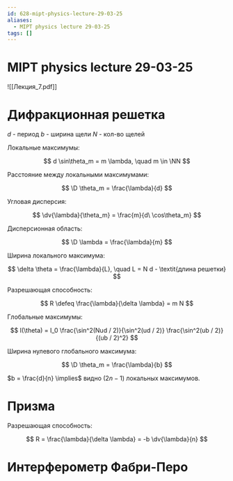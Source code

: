 ```yaml
---
id: 628-mipt-physics-lecture-29-03-25
aliases:
  - MIPT physics lecture 29-03-25
tags: []
---
```


# MIPT physics lecture 29-03-25

![[Лекция_7.pdf]]

# Дифракционная решетка

$d$ - период
$b$ - ширина щели
$N$ - кол-во щелей

Локальные максимумы:

$$
d \sin\theta_m = m \lambda, \quad m \in \NN
$$

Расстояние между локальными максимумами:

$$
\D \theta_m = \frac{\lambda}{d}
$$

Угловая дисперсия:

$$
\dv{\lambda}{\theta_m} = \frac{m}{d\ \cos\theta_m}
$$

Дисперсионная область:

$$
\D \lambda = \frac{\lambda}{m}
$$

Ширина локального максимума:

$$
\delta \theta = \frac{\lambda}{L}, \quad
L = N d - \textit{длина решетки}
$$

Разрешающая способность:

$$
R \defeq \frac{\lambda}{\delta \lambda} = m N
$$

Глобальные максимумы:

$$
I(\theta) = I_0 \frac{\sin^2(Nud / 2)}{\sin^2(ud / 2)}
\frac{\sin^2(ub / 2)}{(ub / 2)^2}
$$

Ширина нулевого глобального максимума:

$$
\D \theta_m = \frac{\lambda}{b}
$$

$b = \frac{d}{n} \implies$ видно $(2n - 1)$ локальных максимумов.

# Призма

Разрешающая способность:

$$
R = \frac{\lambda}{\delta \lambda} = -b \dv{\lambda}{n}
$$

# Интерферометр Фабри-Перо
